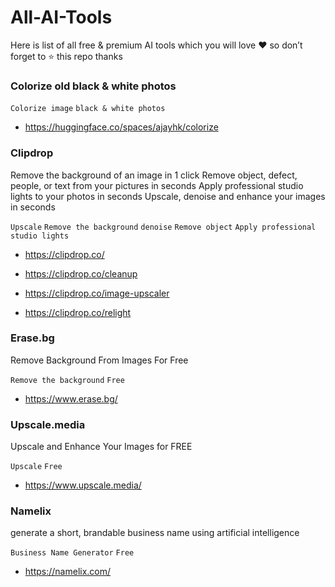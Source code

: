 # All-AI-Tools
Here is list of all free &amp; premium AI tools which you will love ❤️ so don’t forget to ⭐️ this repo thanks 

### Colorize old black & white photos
`Colorize image` `black & white photos`
* https://huggingface.co/spaces/ajayhk/colorize

### Clipdrop
Remove the background of an image in 1 click
Remove object, defect, people, or text from your pictures in seconds
Apply professional studio lights to your photos in seconds
Upscale, denoise and enhance your images in seconds

`Upscale` `Remove the background` `denoise` `Remove object` `Apply professional studio lights`


* https://clipdrop.co/

* https://clipdrop.co/cleanup

* https://clipdrop.co/image-upscaler

* https://clipdrop.co/relight
 
 
 
### Erase.bg
Remove Background From Images For Free

`Remove the background`  `Free` 

* https://www.erase.bg/

### Upscale.media
Upscale and Enhance Your Images for FREE

 `Upscale`  `Free` 

* https://www.upscale.media/

### Namelix
generate a short, brandable business name using artificial intelligence

 `Business Name Generator`  `Free` 

* https://namelix.com/
